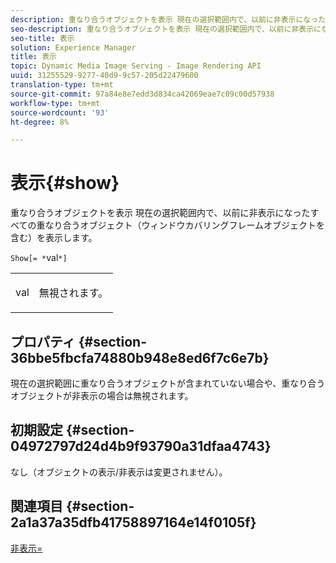 ```yaml
---
description: 重なり合うオブジェクトを表示 現在の選択範囲内で、以前に非表示になったすべての重なり合うオブジェクト（ウィンドウカバリングフレームオブジェクトを含む）を表示します。
seo-description: 重なり合うオブジェクトを表示 現在の選択範囲内で、以前に非表示になったすべての重なり合うオブジェクト（ウィンドウカバリングフレームオブジェクトを含む）を表示します。
seo-title: 表示
solution: Experience Manager
title: 表示
topic: Dynamic Media Image Serving - Image Rendering API
uuid: 31255529-9277-40d9-9c57-205d22479600
translation-type: tm+mt
source-git-commit: 97a84e8e7edd3d834ca42069eae7c09c00d57938
workflow-type: tm+mt
source-wordcount: '93'
ht-degree: 8%

---
```



# 表示{#show}

重なり合うオブジェクトを表示 現在の選択範囲内で、以前に非表示になったすべての重なり合うオブジェクト（ウィンドウカバリングフレームオブジェクトを含む）を表示します。

`Show[= *`val`*]`

<table id="simpletable_88D25B9C8E0A47EF90C8ABEBDE777183"> 
 <tr class="strow"> 
  <td class="stentry"> <p><span class="varname"> val</span> </p> </td> 
  <td class="stentry"> <p>無視されます。 </p></td> 
 </tr> 
</table>

## プロパティ {#section-36bbe5fbcfa74880b948e8ed6f7c6e7b}

現在の選択範囲に重なり合うオブジェクトが含まれていない場合や、重なり合うオブジェクトが非表示の場合は無視されます。

## 初期設定 {#section-04972797d24d4b9f93790a31dfaa4743}

なし（オブジェクトの表示/非表示は変更されません）。

## 関連項目 {#section-2a1a37a35dfb41758897164e14f0105f}

[非表示=](../../../../../ir-api/http-protocol/image-rendering-api-ref/c-ir-http-protocol-ref/c-ir-http-protocol-command-reference/r-ir-hide.md#reference-681b9782f90a45b18ed50292ab2c096c)
